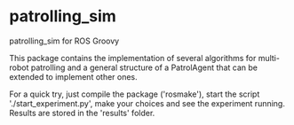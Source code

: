 patrolling_sim
==============

patrolling_sim for ROS Groovy

This package contains the implementation of several algorithms for multi-robot patrolling
and a general structure of a PatrolAgent that can be extended to implement other ones.

For a quick try, just compile the package ('rosmake'), start the script './start_experiment.py',
make your choices and see the experiment running.
Results are stored in the 'results' folder.
